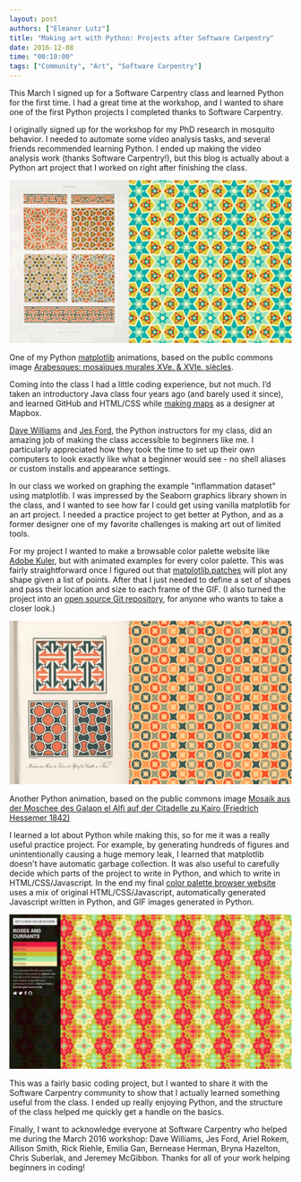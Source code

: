 ```yaml
---
layout: post
authors: ["Eleanor Lutz"]
title: "Making art with Python: Projects after Software Carpentry"
date: 2016-12-08
time: "00:10:00"
tags: ["Community", "Art", "Software Carpentry"]
---
```


This March I signed up for a Software Carpentry class and learned Python for the first time. I had a great time at the workshop, and I wanted to share one of the first Python projects I completed thanks to Software Carpentry. 

I originally signed up for the workshop for my PhD research in mosquito behavior. I needed to automate some video analysis tasks, and several friends recommended learning Python. I ended up making the video analysis work (thanks Software Carpentry!), but this blog is actually about a Python art project that I worked on right after finishing the class.

![](/files/2016/12/art2.gif)

One of my Python [matplotlib](http://matplotlib.org/) animations, based on the public commons image [Arabesques: mosaïques murales XVe. & XVIe. siècles](http://digitalcollections.nypl.org/items/510d47d9-665a-a3d9-e040-e00a18064a99).

Coming into the class I had a little coding experience, but not much. I’d taken an introductory Java class four years ago (and barely used it since), and learned GitHub and HTML/CSS while [making maps](http://a.tiles.mapbox.com/v3/eleanor.ipncow29/page.html#16/48.8656/2.3170) as a designer at Mapbox.

[Dave Williams](http://www.charlesdavidwilliams.com/) and [Jes Ford](http://jesford.github.io/), the Python instructors for my class, did an amazing job of making the class accessible to beginners like me. I particularly appreciated how they took the time to set up their own computers to look exactly like what a beginner would see - no shell aliases or custom installs and appearance settings. 

In our class we worked on graphing the example "inflammation dataset" using matplotlib. I was impressed by the Seaborn graphics library shown in the class, and I wanted to see how far I could get using vanilla matplotlib for an art project. I needed a practice project to get better at Python, and as a former designer one of my favorite challenges is making art out of limited tools. 

For my project I wanted to make a browsable color palette website like [Adobe Kuler](https://color.adobe.com/explore/most-popular/?time=all), but with animated examples for every color palette. This was fairly straightforward once I figured out that [matplotlib.patches](http://matplotlib.org/api/patches_api.html) will plot any shape given a list of points. After that I just needed to define a set of shapes and pass their location and size to each frame of the GIF. (I also turned the project into an [open source Git repository](https://github.com/TabletopWhale/AnimatedPythonPatterns), for anyone who wants to take a closer look.)

![](/files/2016/12/art0.gif)

Another Python animation, based on the public commons image [Mosaik aus der Moschee des Galaon el Alfi auf der Citadelle zu Kairo (Friedrich Hessemer 1842)](http://digitalcollections.nypl.org/items/510d47d9-6923-a3d9-e040-e00a18064a99)

I learned a lot about Python while making this, so for me it was a really useful practice project. For example, by generating hundreds of figures and unintentionally causing a huge memory leak, I learned that matplotlib doesn't have automatic garbage collection. It was also useful to carefully decide which parts of the project to write in Python, and which to write in HTML/CSS/Javascript. In the end my final [color palette browser website](http://tabletopwhale.com/colorpalette.html) uses a mix of original HTML/CSS/Javascript, automatically generated Javascript written in Python, and GIF images generated in Python. 

![](/files/2016/12/art1.jpg)

This was a fairly basic coding project, but I wanted to share it with the Software Carpentry community to show that I actually learned something useful from the class. I ended up really enjoying Python, and the structure of the class helped me quickly get a handle on the basics. 

Finally, I want to acknowledge everyone at Software Carpentry who helped me during the March 2016 workshop: Dave Williams, Jes Ford, Ariel Rokem, Allison Smith, Rick Riehle, Emilia Gan, Bernease Herman, Bryna Hazelton, Chris Suberlak, and Jeremey McGibbon. Thanks for all of your work helping beginners in coding!
